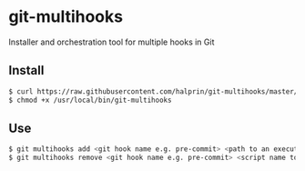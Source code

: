 # git-multihooks
Installer and orchestration tool for multiple hooks in Git

## Install

```bash
$ curl https://raw.githubusercontent.com/halprin/git-multihooks/master/git-multihooks > /usr/local/bin/git-multihooks
$ chmod +x /usr/local/bin/git-multihooks
```

## Use

```bash
$ git multihooks add <git hook name e.g. pre-commit> <path to an executable script to use>
$ git multihooks remove <git hook name e.g. pre-commit> <script name to remove>
```
